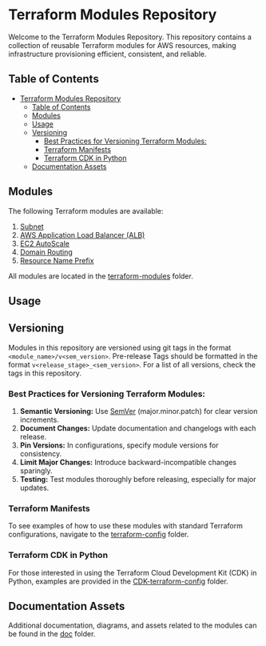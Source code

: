 # Terraform Modules Repository

Welcome to the Terraform Modules Repository. This repository contains a collection of reusable Terraform modules for AWS resources, making infrastructure provisioning efficient, consistent, and reliable.

## Table of Contents

- [Terraform Modules Repository](#terraform-modules-repository)
  - [Table of Contents](#table-of-contents)
  - [Modules](#modules)
  - [Usage](#usage)
  - [Versioning](#versioning)
    - [Best Practices for Versioning Terraform Modules:](#best-practices-for-versioning-terraform-modules)
    - [Terraform Manifests](#terraform-manifests)
    - [Terraform CDK in Python](#terraform-cdk-in-python)
  - [Documentation Assets](#documentation-assets)

## Modules

The following Terraform modules are available:

1. [Subnet](./terraform-modules/subnet)
2. [AWS Application Load Balancer (ALB)](./terraform-modules/load-balancer)
3. [EC2 AutoScale](./terraform-modules/ec2-autoscale)
4. [Domain Routing](./terraform-modules/domain-routing)
5. [Resource Name Prefix](./terraform-modules/resource-nam-prefix)

All modules are located in the [terraform-modules](./terraform-modules) folder.

## Usage

## Versioning

Modules in this repository are versioned using git tags in the format `<module_name>/v<sem_version>`. 
Pre-release Tags should be formatted in the format `v<release_stage>_<sem_version>`.
For a list of all versions, check the tags in this repository.

### Best Practices for Versioning Terraform Modules:

1. **Semantic Versioning:** Use [SemVer](https://semver.org/) (major.minor.patch) for clear version increments.
2. **Document Changes:** Update documentation and changelogs with each release.
3. **Pin Versions:** In configurations, specify module versions for consistency.
4. **Limit Major Changes:** Introduce backward-incompatible changes sparingly.
5. **Testing:** Test modules thoroughly before releasing, especially for major updates.

### Terraform Manifests

To see examples of how to use these modules with standard Terraform configurations, navigate to the [terraform-config](./examples/terraform-config) folder.

### Terraform CDK in Python

For those interested in using the Terraform Cloud Development Kit (CDK) in Python, examples are provided in the [CDK-terraform-config](./examples/CDK-terraform-config) folder.

## Documentation Assets

Additional documentation, diagrams, and assets related to the modules can be found in the [doc](./doc) folder.
